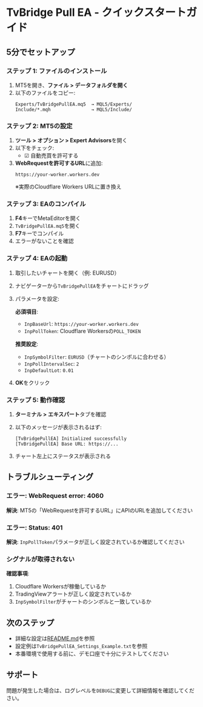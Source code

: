 # TvBridge Pull EA - クイックスタートガイド

## 5分でセットアップ

### ステップ 1: ファイルのインストール

1. MT5を開き、**ファイル > データフォルダを開く**
2. 以下のファイルをコピー:
   ```
   Experts/TvBridgePullEA.mq5  → MQL5/Experts/
   Include/*.mqh               → MQL5/Include/
   ```

### ステップ 2: MT5の設定

1. **ツール > オプション > Expert Advisors**を開く
2. 以下をチェック:
   - ☑ 自動売買を許可する
3. **WebRequestを許可するURL**に追加:
   ```
   https://your-worker.workers.dev
   ```
   ※実際のCloudflare Workers URLに置き換え

### ステップ 3: EAのコンパイル

1. **F4**キーでMetaEditorを開く
2. `TvBridgePullEA.mq5`を開く
3. **F7**キーでコンパイル
4. エラーがないことを確認

### ステップ 4: EAの起動

1. 取引したいチャートを開く（例: EURUSD）
2. ナビゲーターから`TvBridgePullEA`をチャートにドラッグ
3. パラメータを設定:

   **必須項目**:
   - `InpBaseUrl`: `https://your-worker.workers.dev`
   - `InpPollToken`: Cloudflare Workersの`POLL_TOKEN`

   **推奨設定**:
   - `InpSymbolFilter`: `EURUSD`（チャートのシンボルに合わせる）
   - `InpPollIntervalSec`: `2`
   - `InpDefaultLot`: `0.01`

4. **OK**をクリック

### ステップ 5: 動作確認

1. **ターミナル > エキスパート**タブを確認
2. 以下のメッセージが表示されるはず:
   ```
   [TvBridgePullEA] Initialized successfully
   [TvBridgePullEA] Base URL: https://...
   ```

3. チャート左上にステータスが表示される

## トラブルシューティング

### エラー: WebRequest error: 4060

**解決**: MT5の「WebRequestを許可するURL」にAPIのURLを追加してください

### エラー: Status: 401

**解決**: `InpPollToken`パラメータが正しく設定されているか確認してください

### シグナルが取得されない

**確認事項**:
1. Cloudflare Workersが稼働しているか
2. TradingViewアラートが正しく設定されているか
3. `InpSymbolFilter`がチャートのシンボルと一致しているか

## 次のステップ

- 詳細な設定は[README.md](README.md)を参照
- 設定例は`TvBridgePullEA_Settings_Example.txt`を参照
- 本番環境で使用する前に、デモ口座で十分にテストしてください

## サポート

問題が発生した場合は、ログレベルを`DEBUG`に変更して詳細情報を確認してください。
